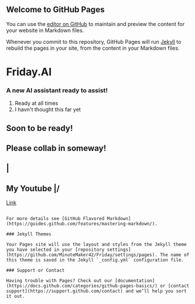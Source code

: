 ## Welcome to GitHub Pages

You can use the [editor on GitHub](https://github.com/MinuteMaker42/Friday/edit/gh-pages/index.md) to maintain and preview the content for your website in Markdown files.

Whenever you commit to this repository, GitHub Pages will run [Jekyll](https://jekyllrb.com/) to rebuild the pages in your site, from the content in your Markdown files.


# Friday.AI
### A new AI assistant ready to assist!
1. Ready at all times
2. I havn't thought this far yet
## Soon to be ready!
## Please collab in someway!
##             |
## My Youtube \|/
[Link](https://www.youtube.com/channel/UCALkWFmqGInWR8PHGMdZq7A?sub_confirmation=0)
```

For more details see [GitHub Flavored Markdown](https://guides.github.com/features/mastering-markdown/).

### Jekyll Themes

Your Pages site will use the layout and styles from the Jekyll theme you have selected in your [repository settings](https://github.com/MinuteMaker42/Friday/settings/pages). The name of this theme is saved in the Jekyll `_config.yml` configuration file.

### Support or Contact

Having trouble with Pages? Check out our [documentation](https://docs.github.com/categories/github-pages-basics/) or [contact support](https://support.github.com/contact) and we’ll help you sort it out.
